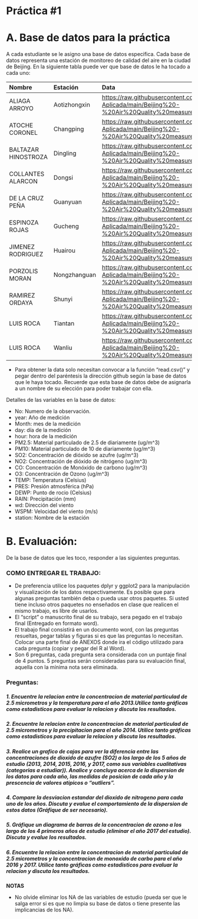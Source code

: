 Práctica \#1
================

# A. Base de datos para la práctica

A cada estudiante se le asigno una base de datos especifica. Cada base
de datos representa una estación de monitoreo de calidad del aire en la
ciudad de Beijing. En la siguiente tabla puede ver que base de datos le
ha tocado a cada uno:

| Nombre              | Estación     | Data                                                                                                                        |
|:--------------------|:-------------|:----------------------------------------------------------------------------------------------------------------------------|
| ALIAGA ARROYO       | Aotizhongxin | <https://raw.githubusercontent.com/luiqs/Estadistica-Aplicada/main/Beijing%20-%20Air%20Quality%20measures/Aotizhongxin.csv> |
| ATOCHE CORONEL      | Changping    | <https://raw.githubusercontent.com/luiqs/Estadistica-Aplicada/main/Beijing%20-%20Air%20Quality%20measures/Changping.csv>    |
| BALTAZAR HINOSTROZA | Dingling     | <https://raw.githubusercontent.com/luiqs/Estadistica-Aplicada/main/Beijing%20-%20Air%20Quality%20measures/Dingling.csv>     |
| COLLANTES ALARCON   | Dongsi       | <https://raw.githubusercontent.com/luiqs/Estadistica-Aplicada/main/Beijing%20-%20Air%20Quality%20measures/Dongsi.csv>       |
| DE LA CRUZ PEÑA     | Guanyuan     | <https://raw.githubusercontent.com/luiqs/Estadistica-Aplicada/main/Beijing%20-%20Air%20Quality%20measures/Guanyuan.csv>     |
| ESPINOZA ROJAS      | Gucheng      | <https://raw.githubusercontent.com/luiqs/Estadistica-Aplicada/main/Beijing%20-%20Air%20Quality%20measures/Gucheng.csv>      |
| JIMENEZ RODRIGUEZ   | Huairou      | <https://raw.githubusercontent.com/luiqs/Estadistica-Aplicada/main/Beijing%20-%20Air%20Quality%20measures/Huairou.csv>      |
| PORZOLIS MORAN      | Nongzhanguan | <https://raw.githubusercontent.com/luiqs/Estadistica-Aplicada/main/Beijing%20-%20Air%20Quality%20measures/Nongzhanguan.csv> |
| RAMIREZ ORDAYA      | Shunyi       | <https://raw.githubusercontent.com/luiqs/Estadistica-Aplicada/main/Beijing%20-%20Air%20Quality%20measures/Shunyi.csv>       |
| LUIS ROCA           | Tiantan      | <https://raw.githubusercontent.com/luiqs/Estadistica-Aplicada/main/Beijing%20-%20Air%20Quality%20measures/Tiantan.csv>      |
| LUIS ROCA           | Wanliu       | <https://raw.githubusercontent.com/luiqs/Estadistica-Aplicada/main/Beijing%20-%20Air%20Quality%20measures/Wanliu.csv>       |

-   Para obtener la data solo necesitan convocar a la función
    “read.csv()” y pegar dentro del paréntesis la dirección github según
    la base de datos que le haya tocado. Recuerde que esta base de datos
    debe de asignarla a un nombre de su elección para poder trabajar con
    ella.

Detalles de las variables en la base de datos:

-   No: Numero de la observación.
-   year: Año de medición
-   Month: mes de la medición
-   day: día de la medición
-   hour: hora de la medición
-   PM2.5: Material particulado de 2.5 de diariamente (ug/m^3)
-   PM10: Material particulado de 10 de diariamente (ug/m^3)
-   SO2: Concentración de dióxido se azufre (ug/m^3)
-   NO2: Concentración de dióxido de nitrógeno (ug/m^3)
-   CO: Concentración de Monóxido de carbono (ug/m^3)
-   O3: Concentración de Ozono (ug/m^3)
-   TEMP: Temperatura (Celsius)
-   PRES: Presión atmosférica (hPa)
-   DEWP: Punto de rocio (Celsius)
-   RAIN: Precipitación (mm)
-   wd: Dirección del viento
-   WSPM: Velocidad del viento (m/s)
-   station: Nombre de la estación

# B. Evaluación:

De la base de datos que les toco, responder a las siguientes preguntas.

### **COMO ENTREGAR EL TRABAJO**:

-   De preferencia utilice los paquetes dplyr y ggplot2 para la
    manipulación y visualización de los datos respectivamente. Es
    posible que para algunas preguntas también deba o pueda usar otros
    paquetes. Si usted tiene incluso otros paquetes no enseñados en
    clase que realicen el mismo trabajo, es libre de usarlos.
-   El “script” o manuscrito final de su trabajo, sera pegado en el
    trabajo final (Entregado en formato word).
-   El trabajo final consistirá en un documento word, con las preguntas
    resueltas, pegar tablas y figuras si es que las preguntas lo
    necesitan. Colocar una parte final de ANEXOS donde ira el código
    utilizado para cada pregunta (copiar y pegar del R al Word).
-   Son 6 preguntas, cada pregunta sera considerada con un puntaje final
    de 4 puntos. 5 preguntas serán consideradas para su evaluación
    final, aquella con la mínima nota sera eliminada.

### Preguntas:

##### 1. Encuentre la relacion entre la concentracion de material particulad de 2.5 micrometros y la temperatura para el año 2013.Utilice tanto gráficas como estadisticos para evaluar la relacion y discuta los resultados.

##### 2. Encuentre la relacion entre la concentracion de material particulad de 2.5 micrometros y la precipitacion para el año 2014. Utilice tanto gráficas como estadisticos para evaluar la relacion y discuta los resultados.

##### 3. Realice un grafico de cajas para ver la diferencia entre las concentraciones de dioxido de azufre (SO2) a los largo de los 5 años de estudio (2013, 2014, 2015, 2016, y 2017, como sus variables cualitativas (categorias a estudiar)). Analice y concluya acerca de la dispersion de los datos para cada año, las medidas de posicion de cada año y la prescencia de valores atipicos o “outliers”.

##### 4. Compare la desviacion estandar del dioxido de nitrogeno para cada uno de los años. Discuta y evalue el comportamiento de la dispersion de estos datos (Gráfique de ser necesario).

##### 5. Gráfique un diagrama de barras de la concentracion de ozono a los largo de los 4 primeros años de estudio (eliminar el año 2017 del estudio). Discuta y evalue los resultados.

##### 6. Encuentre la relacion entre la concentracion de material particulad de 2.5 micrometros y la concentracion de monoxido de carbo para el año 2016 y 2017. Utilice tanto gráficas como estadisticos para evaluar la relacion y discuta los resultados.

**NOTAS**

-   No olvide eliminar los NA de las variables de estudio (pueda ser que
    le salga error si es que no limpia su base de datos o tiene presente
    las implicancias de los NA).
